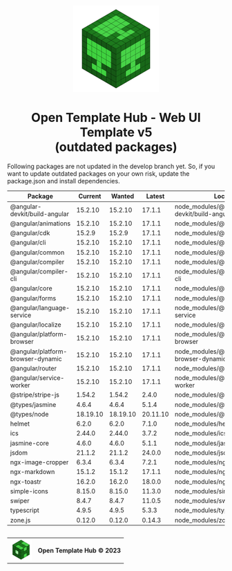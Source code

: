 <p align="center">
  <a href="https://opentemplatehub.com">
    <img src="https://raw.githubusercontent.com/open-template-hub/open-template-hub.github.io/master/assets/logo/ui/web-ui-logo.png" alt="Logo" width=200>
  </a>
</p>


<h1 align="center">
Open Template Hub - Web UI Template v5
  <br/>
(outdated packages)
</h1>

Following packages are not updated in the develop branch yet. So, if you want to update outdated packages on your own risk, update the package.json and install dependencies.

| Package | Current | Wanted | Latest | Location |
| --- | --- | --- | --- | --- |
| @angular-devkit/build-angular | 15.2.10 | 15.2.10 | 17.1.1 | node_modules/@angular-devkit/build-angular |
| @angular/animations | 15.2.10 | 15.2.10 | 17.1.1 | node_modules/@angular/animations |
| @angular/cdk | 15.2.9 | 15.2.9 | 17.1.1 | node_modules/@angular/cdk |
| @angular/cli | 15.2.10 | 15.2.10 | 17.1.1 | node_modules/@angular/cli |
| @angular/common | 15.2.10 | 15.2.10 | 17.1.1 | node_modules/@angular/common |
| @angular/compiler | 15.2.10 | 15.2.10 | 17.1.1 | node_modules/@angular/compiler |
| @angular/compiler-cli | 15.2.10 | 15.2.10 | 17.1.1 | node_modules/@angular/compiler-cli |
| @angular/core | 15.2.10 | 15.2.10 | 17.1.1 | node_modules/@angular/core |
| @angular/forms | 15.2.10 | 15.2.10 | 17.1.1 | node_modules/@angular/forms |
| @angular/language-service | 15.2.10 | 15.2.10 | 17.1.1 | node_modules/@angular/language-service |
| @angular/localize | 15.2.10 | 15.2.10 | 17.1.1 | node_modules/@angular/localize |
| @angular/platform-browser | 15.2.10 | 15.2.10 | 17.1.1 | node_modules/@angular/platform-browser |
| @angular/platform-browser-dynamic | 15.2.10 | 15.2.10 | 17.1.1 | node_modules/@angular/platform-browser-dynamic |
| @angular/router | 15.2.10 | 15.2.10 | 17.1.1 | node_modules/@angular/router |
| @angular/service-worker | 15.2.10 | 15.2.10 | 17.1.1 | node_modules/@angular/service-worker |
| @stripe/stripe-js | 1.54.2 | 1.54.2 | 2.4.0 | node_modules/@stripe/stripe-js |
| @types/jasmine | 4.6.4 | 4.6.4 | 5.1.4 | node_modules/@types/jasmine |
| @types/node | 18.19.10 | 18.19.10 | 20.11.10 | node_modules/@types/node |
| helmet | 6.2.0 | 6.2.0 | 7.1.0 | node_modules/helmet |
| ics | 2.44.0 | 2.44.0 | 3.7.2 | node_modules/ics |
| jasmine-core | 4.6.0 | 4.6.0 | 5.1.1 | node_modules/jasmine-core |
| jsdom | 21.1.2 | 21.1.2 | 24.0.0 | node_modules/jsdom |
| ngx-image-cropper | 6.3.4 | 6.3.4 | 7.2.1 | node_modules/ngx-image-cropper |
| ngx-markdown | 15.1.2 | 15.1.2 | 17.1.1 | node_modules/ngx-markdown |
| ngx-toastr | 16.2.0 | 16.2.0 | 18.0.0 | node_modules/ngx-toastr |
| simple-icons | 8.15.0 | 8.15.0 | 11.3.0 | node_modules/simple-icons |
| swiper | 8.4.7 | 8.4.7 | 11.0.5 | node_modules/swiper |
| typescript | 4.9.5 | 4.9.5 | 5.3.3 | node_modules/typescript |
| zone.js | 0.12.0 | 0.12.0 | 0.14.3 | node_modules/zone.js |

<table align="right"><tr><td><a href="https://opentemplatehub.com"><img src="https://raw.githubusercontent.com/open-template-hub/open-template-hub.github.io/master/assets/logo/brand-logo.png" width="50px" alt="oth"/></a></td><td><b>Open Template Hub © 2023</b></td></tr></table>

